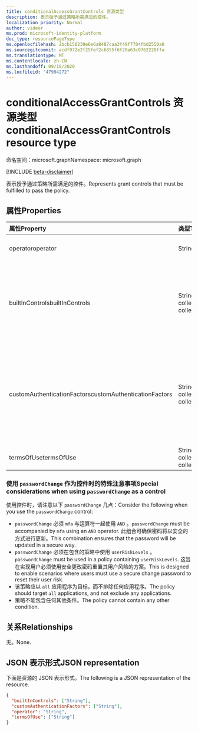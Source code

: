 ```yaml
---
title: conditionalAccessGrantControls 资源类型
description: 表示授予通过策略所需满足的控件。
localization_priority: Normal
author: videor
ms.prod: microsoft-identity-platform
doc_type: resourcePageType
ms.openlocfilehash: 2bcb150239e6e6a8487caa3f49f7704fbd2550a8
ms.sourcegitcommit: acdf972e2f25fef2c6855f6f28a63c0762228ffa
ms.translationtype: MT
ms.contentlocale: zh-CN
ms.lasthandoff: 09/18/2020
ms.locfileid: "47994272"
---
```

# <a name="conditionalaccessgrantcontrols-resource-type"></a><span data-ttu-id="87c2c-103">conditionalAccessGrantControls 资源类型</span><span class="sxs-lookup"><span data-stu-id="87c2c-103">conditionalAccessGrantControls resource type</span></span>

<span data-ttu-id="87c2c-104">命名空间：microsoft.graph</span><span class="sxs-lookup"><span data-stu-id="87c2c-104">Namespace: microsoft.graph</span></span>

[!INCLUDE [beta-disclaimer](../../includes/beta-disclaimer.md)]

<span data-ttu-id="87c2c-105">表示授予通过策略所需满足的控件。</span><span class="sxs-lookup"><span data-stu-id="87c2c-105">Represents grant controls that must be fulfilled to pass the policy.</span></span>

## <a name="properties"></a><span data-ttu-id="87c2c-106">属性</span><span class="sxs-lookup"><span data-stu-id="87c2c-106">Properties</span></span>

| <span data-ttu-id="87c2c-107">属性</span><span class="sxs-lookup"><span data-stu-id="87c2c-107">Property</span></span> | <span data-ttu-id="87c2c-108">类型</span><span class="sxs-lookup"><span data-stu-id="87c2c-108">Type</span></span> | <span data-ttu-id="87c2c-109">说明</span><span class="sxs-lookup"><span data-stu-id="87c2c-109">Description</span></span> |
|:-------- |:---- |:----------- |
| <span data-ttu-id="87c2c-110">operator</span><span class="sxs-lookup"><span data-stu-id="87c2c-110">operator</span></span> | <span data-ttu-id="87c2c-111">String</span><span class="sxs-lookup"><span data-stu-id="87c2c-111">String</span></span> | <span data-ttu-id="87c2c-112">定义授予控件的关系。</span><span class="sxs-lookup"><span data-stu-id="87c2c-112">Defines the relationship of the grant controls.</span></span> <span data-ttu-id="87c2c-113">可能的值： `AND` 、 `OR` 。</span><span class="sxs-lookup"><span data-stu-id="87c2c-113">Possible values: `AND`, `OR`.</span></span> |
| <span data-ttu-id="87c2c-114">builtInControls</span><span class="sxs-lookup"><span data-stu-id="87c2c-114">builtInControls</span></span> | <span data-ttu-id="87c2c-115">String collection</span><span class="sxs-lookup"><span data-stu-id="87c2c-115">String collection</span></span> | <span data-ttu-id="87c2c-116">策略所需的内置控件的值列表。</span><span class="sxs-lookup"><span data-stu-id="87c2c-116">List of values of built-in controls required by the policy.</span></span> <span data-ttu-id="87c2c-117">可能的值：、、、、、 `block` `mfa` `compliantDevice` `domainJoinedDevice` `approvedApplication` `compliantApplication` 、 `passwordChange` 。</span><span class="sxs-lookup"><span data-stu-id="87c2c-117">Possible values: `block`, `mfa`, `compliantDevice`, `domainJoinedDevice`, `approvedApplication`, `compliantApplication`, `passwordChange`.</span></span> |
| <span data-ttu-id="87c2c-118">customAuthenticationFactors</span><span class="sxs-lookup"><span data-stu-id="87c2c-118">customAuthenticationFactors</span></span> | <span data-ttu-id="87c2c-119">String collection</span><span class="sxs-lookup"><span data-stu-id="87c2c-119">String collection</span></span> | <span data-ttu-id="87c2c-120">策略所需的自定义控件 Id 的列表。</span><span class="sxs-lookup"><span data-stu-id="87c2c-120">List of custom controls IDs required by the policy.</span></span> <span data-ttu-id="87c2c-121">在此处了解有关自定义控件的详细信息： https://docs.microsoft.com/azure/active-directory/conditional-access/controls#custom-controls-preview</span><span class="sxs-lookup"><span data-stu-id="87c2c-121">Learn more about custom controls here: https://docs.microsoft.com/azure/active-directory/conditional-access/controls#custom-controls-preview</span></span> |
| <span data-ttu-id="87c2c-122">termsOfUse</span><span class="sxs-lookup"><span data-stu-id="87c2c-122">termsOfUse</span></span> | <span data-ttu-id="87c2c-123">String collection</span><span class="sxs-lookup"><span data-stu-id="87c2c-123">String collection</span></span> | <span data-ttu-id="87c2c-124">策略所需的 [使用条款](agreement.md) id 的列表。</span><span class="sxs-lookup"><span data-stu-id="87c2c-124">List of [terms of use](agreement.md) IDs required by the policy.</span></span> |

### <a name="special-considerations-when-using-passwordchange-as-a-control"></a><span data-ttu-id="87c2c-125">使用 `passwordChange` 作为控件时的特殊注意事项</span><span class="sxs-lookup"><span data-stu-id="87c2c-125">Special considerations when using `passwordChange` as a control</span></span>

<span data-ttu-id="87c2c-126">使用控件时，请注意以下 `passwordChange` 几点：</span><span class="sxs-lookup"><span data-stu-id="87c2c-126">Consider the following when you use the `passwordChange` control:</span></span> 

- <span data-ttu-id="87c2c-127">`passwordChange` 必须 `mfa` 与运算符一起使用 `AND` 。</span><span class="sxs-lookup"><span data-stu-id="87c2c-127">`passwordChange` must be accompanied by `mfa` using an `AND` operator.</span></span> <span data-ttu-id="87c2c-128">此组合可确保密码将以安全的方式进行更新。</span><span class="sxs-lookup"><span data-stu-id="87c2c-128">This combination ensures that the password will be updated in a secure way.</span></span>
- <span data-ttu-id="87c2c-129">`passwordChange` 必须在包含的策略中使用 `userRiskLevels` 。</span><span class="sxs-lookup"><span data-stu-id="87c2c-129">`passwordChange` must be used in a policy containing `userRiskLevels`.</span></span> <span data-ttu-id="87c2c-130">这旨在实现用户必须使用安全更改密码重置其用户风险的方案。</span><span class="sxs-lookup"><span data-stu-id="87c2c-130">This is designed to enable scenarios where users must use a secure change password to reset their user risk.</span></span>
- <span data-ttu-id="87c2c-131">该策略应以 `all` 应用程序为目标，而不排除任何应用程序。</span><span class="sxs-lookup"><span data-stu-id="87c2c-131">The policy should target `all` applications, and not exclude any applications.</span></span>
- <span data-ttu-id="87c2c-132">策略不能包含任何其他条件。</span><span class="sxs-lookup"><span data-stu-id="87c2c-132">The policy cannot contain any other condition.</span></span>

## <a name="relationships"></a><span data-ttu-id="87c2c-133">关系</span><span class="sxs-lookup"><span data-stu-id="87c2c-133">Relationships</span></span>

<span data-ttu-id="87c2c-134">无。</span><span class="sxs-lookup"><span data-stu-id="87c2c-134">None.</span></span>

## <a name="json-representation"></a><span data-ttu-id="87c2c-135">JSON 表示形式</span><span class="sxs-lookup"><span data-stu-id="87c2c-135">JSON representation</span></span>

<span data-ttu-id="87c2c-136">下面是资源的 JSON 表示形式。</span><span class="sxs-lookup"><span data-stu-id="87c2c-136">The following is a JSON representation of the resource.</span></span>

<!-- {
  "blockType": "resource",
  "optionalProperties": [
    "operator",
    "builtInControls",
    "customAuthenticationFactors",
    "termsOfUse"
  ],
  "@odata.type": "microsoft.graph.conditionalAccessGrantControls",
  "baseType": null
}-->

```json
{
  "builtInControls": ["String"],
  "customAuthenticationFactors": ["String"],
  "operator": "String",
  "termsOfUse": ["String"]
}
```

<!-- uuid: 16cd6b66-4b1a-43a1-adaf-3a886856ed98
2019-02-04 14:57:30 UTC -->
<!-- {
  "type": "#page.annotation",
  "description": "conditionalAccessGrantControls resource",
  "keywords": "",
  "section": "documentation",
  "tocPath": ""
}-->


